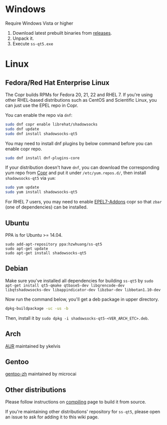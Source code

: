 # Windows

Require Windows Vista or higher

1. Download latest prebuilt binaries from [releases](https://github.com/librehat/shadowsocks-qt5/releases).
2. Unpack it.
3. Execute `ss-qt5.exe`

# Linux

## Fedora/Red Hat Enterprise Linux

The Copr builds RPMs for Fedora 20, 21, 22 and RHEL 7. If you're using other RHEL-based distributions such as CentOS and Scientific Linux, you can just use the EPEL repo in Copr.

You can enable the repo via `dnf`:

```bash
sudo dnf copr enable librehat/shadowsocks
sudo dnf update
sudo dnf install shadowsocks-qt5
```

You may need to install dnf plugins by below command before you can enable copr repo.

```bash
sudo dnf install dnf-plugins-core
```

If your distribution doesn't have `dnf`, you can download the corresponding yum repo from [Copr](https://copr.fedoraproject.org/coprs/librehat/shadowsocks/) and put it under `/etc/yum.repos.d/`, then install `shadowsocks-qt5` via `yum`:

```bash
sudo yum update
sudo yum install shadowsocks-qt5
```

For RHEL 7 users, you may need to enable [EPEL7-Addons](http://copr.fedoraproject.org/coprs/mmraka/epel7-addons/) copr so that `zbar` (one of dependencies) can be installed.

## Ubuntu

PPA is for Ubuntu >= 14.04.

```
sudo add-apt-repository ppa:hzwhuang/ss-qt5
sudo apt-get update
sudo apt-get install shadowsocks-qt5
```

## Debian

Make sure you've installed all dependencies for building `ss-qt5` by `sudo apt-get install qt5-qmake qtbase5-dev libqrencode-dev libqtshadowsocks-dev libappindicator-dev libzbar-dev libbotan1.10-dev`

Now run the command below, you'll get a deb package in upper directory.

```bash
dpkg-buildpackage -uc -us -b
```

Then, install it by `sudo dpkg -i shadowsocks-qt5-<VER_ARCH_ETC>.deb`.

## Arch

[AUR](https://aur.archlinux.org/packages/shadowsocks-qt5/) maintained by ykelvis

## Gentoo

[gentoo-zh](https://github.com/microcai/gentoo-zh) maintained by microcai

## Other distributions

Please follow instructions on [compiling](https://github.com/librehat/shadowsocks-qt5/wiki/Compiling) page to build it from source.

If you're maintaining other distributions' repository for `ss-qt5`, please open an issue to ask for adding it to this wiki page.